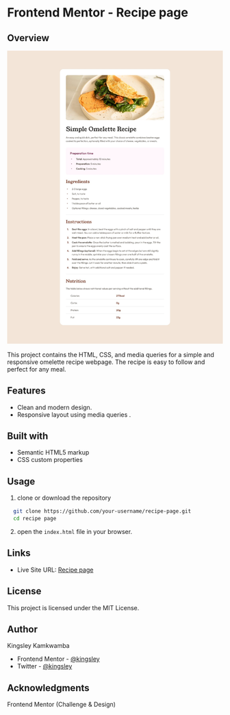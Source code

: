 # Frontend Mentor - Recipe page

## Overview

![](./assets/images/screenshot.jpg)

This project contains the HTML, CSS, and media queries for a simple and responsive omelette recipe webpage. The recipe is easy to follow and perfect for any meal.

## Features

- Clean and modern design.
- Responsive layout using media queries .


## Built with

- Semantic HTML5 markup
- CSS custom properties

## Usage

1. clone or download the repository

```bash 
  git clone https://github.com/your-username/recipe-page.git
  cd recipe page
```

2. open the `index.html` file in your browser.

## Links

- Live Site URL: [Recipe page](https://your-live-site-url.com)

## License
This project is licensed under the MIT License. 

## Author
Kingsley Kamkwamba
- Frontend Mentor - [@kingsley](https://www.frontendmentor.io/profile/kingsley2o18)
- Twitter - [@kingsley](https://www.x.com/_kingsl3y)


## Acknowledgments

Frontend Mentor (Challenge & Design)